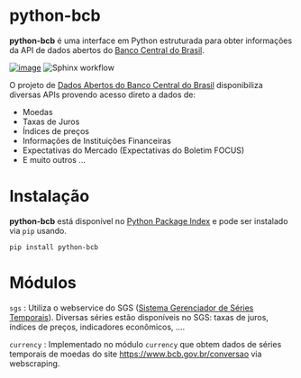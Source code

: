 # python-bcb

**python-bcb** é uma interface em Python estruturada para obter informações
da API de dados abertos do [Banco Central do Brasil](https://www.bcb.gov.br).

[![image](https://img.shields.io/pypi/v/python-bcb.svg)](https://pypi.python.org/pypi/python-bcb/)
![Sphinx workflow](https://github.com/wilsonfreitas/python-bcb/actions/workflows/sphinx.yml/badge.svg)


O projeto de [Dados Abertos do Banco Central do Brasil](https://dadosabertos.bcb.gov.br/)
disponibiliza diversas APIs provendo acesso direto a dados de:

* Moedas
* Taxas de Juros
* Índices de preços
* Informações de Instituições Financeiras
* Expectativas do Mercado (Expectativas do Boletim FOCUS)
* E muito outros ...

# Instalação

**python-bcb** está disponível no [Python Package Index](https://pypi.org/project/python-bcb/) e pode ser instalado via `pip` usando.

```shell
pip install python-bcb
```

# Módulos

`sgs`
:	Utiliza o webservice do SGS ([Sistema Gerenciador de Séries Temporais](https://www3.bcb.gov.br/sgspub/)). Diversas séries estão disponíveis no SGS: taxas de juros, índices de preços, indicadores econômicos, ....

`currency`
:	Implementado no módulo `currency` que obtem dados de séries temporais de moedas do site <https://www.bcb.gov.br/conversao> via webscraping.
